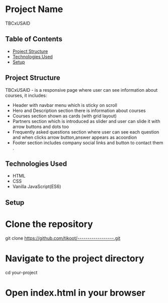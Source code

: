 # Project Name

TBCxUSAID

## Table of Contents

- [Project Structure](#project-structure)
- [Technologies Used](#technologies-used)
- [Setup](#setup)

## Project Structure

TBCxUSAID - is a responsive page where user can see information about courses, it includes:

- Header with navbar menu which is sticky on scroll
- Hero and Description section there is information about courses
- Courses section shown as cards (with grid layout)
- Partners section which is introduced as slider and user can slide it with arrow buttons and dots too
- Frequently asked questions section where user can see each question and when clicks arrow button,answer appears as acoordion
- Footer section includes company social links and button to contact them
  .

## Technologies Used

- HTML
- CSS
- Vanilla JavaScript(ES6)

## Setup

# Clone the repository

git clone https://github.com/tikoot/------------------.git

# Navigate to the project directory

cd your-project

# Open index.html in your browser

